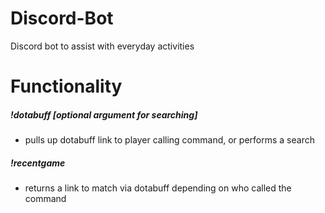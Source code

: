 # Discord-Bot
Discord bot to assist with everyday activities

# Functionality

##### !dotabuff [optional argument for searching]
- pulls up dotabuff link to player calling command, or performs a search  
##### !recentgame
- returns a link to match via dotabuff depending on who called the command
